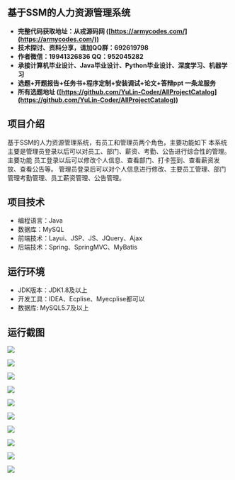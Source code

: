 ## 基于SSM的人力资源管理系统

- <b>完整代码获取地址：从戎源码网 ([https://armycodes.com/](https://armycodes.com/))</b>
- <b>技术探讨、资料分享，请加QQ群：692619798</b> 
- <b>作者微信：19941326836  QQ：952045282</b> 
- <b>承接计算机毕业设计、Java毕业设计、Python毕业设计、深度学习、机器学习</b>
- <b>选题+开题报告+任务书+程序定制+安装调试+论文+答辩ppt 一条龙服务</b>
- <b>所有选题地址 ([https://github.com/YuLin-Coder/AllProjectCatalog](https://github.com/YuLin-Coder/AllProjectCatalog)) </b>

## 项目介绍
基于SSM的人力资源管理系统，有员工和管理员两个角色，主要功能如下
本系统主要是管理员登录以后可以对员工、部门、薪资、考勤、公告进行综合性的管理。
主要功能
员工登录以后可以修改个人信息、查看部门、打卡签到、查看薪资发放、查看公告等。
管理员登录后可以对个人信息进行修改、主要员工管理、部门管理考勤管理、员工薪资管理、公告管理。

## 项目技术
- 编程语言：Java
- 数据库：MySQL
- 前端技术：Layui、JSP、JS、JQuery、Ajax
- 后端技术：Spring、SpringMVC、MyBatis

## 运行环境
- JDK版本：JDK1.8及以上
- 开发工具：IDEA、Ecplise、Myecplise都可以
- 数据库: MySQL5.7及以上

## 运行截图
![](screenshot/1.png)

![](screenshot/2.png)

![](screenshot/3.png)

![](screenshot/4.png)

![](screenshot/5.png)

![](screenshot/6.png)

![](screenshot/7.png)

![](screenshot/8.png)

![](screenshot/9.png)

![](screenshot/10.png)
